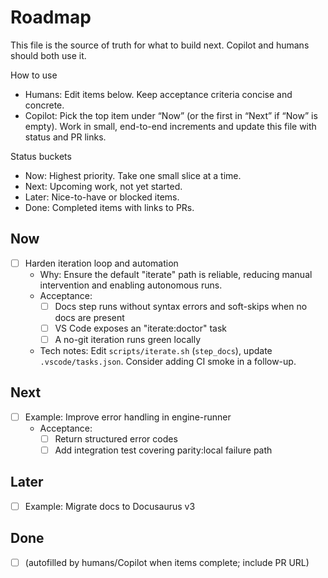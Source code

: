 # Roadmap

This file is the source of truth for what to build next. Copilot and humans should both use it.

How to use
- Humans: Edit items below. Keep acceptance criteria concise and concrete.
- Copilot: Pick the top item under “Now” (or the first in “Next” if “Now” is empty). Work in small, end-to-end increments and update this file with status and PR links.

Status buckets
- Now: Highest priority. Take one small slice at a time.
- Next: Upcoming work, not yet started.
- Later: Nice-to-have or blocked items.
- Done: Completed items with links to PRs.

## Now
- [ ] Harden iteration loop and automation
  - Why: Ensure the default "iterate" path is reliable, reducing manual intervention and enabling autonomous runs.
  - Acceptance:
    - [ ] Docs step runs without syntax errors and soft-skips when no docs are present
    - [ ] VS Code exposes an "iterate:doctor" task
    - [ ] A no-git iteration runs green locally
  - Tech notes: Edit `scripts/iterate.sh` (`step_docs`), update `.vscode/tasks.json`. Consider adding CI smoke in a follow-up.

## Next
- [ ] Example: Improve error handling in engine-runner
  - Acceptance:
    - [ ] Return structured error codes
    - [ ] Add integration test covering parity:local failure path

## Later
- [ ] Example: Migrate docs to Docusaurus v3

## Done
- [ ] (autofilled by humans/Copilot when items complete; include PR URL)
